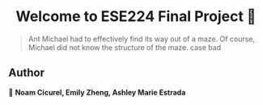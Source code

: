 <h1 align="center">Welcome to ESE224 Final Project 👋</h1>
<p>
</p>

> Ant Michael had to effectively find its way out of a maze. Of course, Michael did not know the structure of the maze. case bad

## Author

👤 **Noam Cicurel, Emily Zheng, Ashley Marie Estrada**
